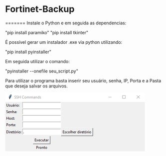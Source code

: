 # Fortinet-Backup
=======
Instale o Python e em seguida as dependencias:

"pip install paramiko"
"pip install tkinter"

É possível gerar um instalador .exe via python utilizando:

"pip install pyinstaller" 

Em seguida utilizar o comando:

"pyinstaller --onefile seu_script.py"

Para utilizar o programa basta inserir seu usuário, senha, IP, Porta e a Pasta que deseja salvar os arquivos.

![Tela do Programa](https://github.com/heyleao/Fortinet-Backup/blob/main/Tela%20do%20programa.png
)


